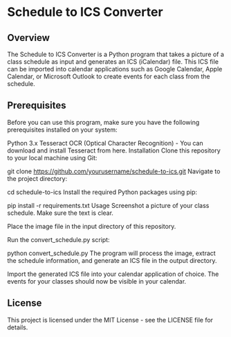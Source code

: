 # Schedule to ICS Converter
## Overview
The Schedule to ICS Converter is a Python program that takes a picture of a class schedule as input and generates an ICS (iCalendar) file. This ICS file can be imported into calendar applications such as Google Calendar, Apple Calendar, or Microsoft Outlook to create events for each class from the schedule.


## Prerequisites
Before you can use this program, make sure you have the following prerequisites installed on your system:

Python 3.x
Tesseract OCR (Optical Character Recognition) - You can download and install Tesseract from here.
Installation
Clone this repository to your local machine using Git:

git clone https://github.com/yourusername/schedule-to-ics.git
Navigate to the project directory:

cd schedule-to-ics
Install the required Python packages using pip:

pip install -r requirements.txt
Usage
Screenshot a picture of your class schedule. Make sure the text is clear.

Place the image file in the input directory of this repository.

Run the convert_schedule.py script:

python convert_schedule.py
The program will process the image, extract the schedule information, and generate an ICS file in the output directory.

Import the generated ICS file into your calendar application of choice. The events for your classes should now be visible in your calendar.


## License
This project is licensed under the MIT License - see the LICENSE file for details.

